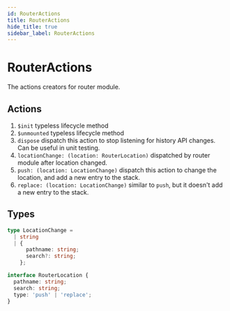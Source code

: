 ```yaml
---
id: RouterActions
title: RouterActions
hide_title: true
sidebar_label: RouterActions
---
```




# RouterActions
The actions creators for router module.

## Actions
1. `$init` typeless lifecycle method
2. `$unmounted` typeless lifecycle method
3. `dispose` dispatch this action to stop listening for history API changes. Can be useful in unit testing.
4. `locationChange: (location: RouterLocation)` dispatched by router module after location changed.
5. `push: (location: LocationChange)` dispatch this action to change the location, and add a new entry to the stack.
6. `replace: (location: LocationChange)` similar to `push`, but it doesn't add a new entry to the stack.



## Types
```ts
type LocationChange =
  | string
  | {
      pathname: string;
      search?: string;
    };

interface RouterLocation {
  pathname: string;
  search: string;
  type: 'push' | 'replace';
}
```